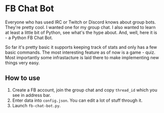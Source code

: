 # FB Chat Bot
Everyone who has used IRC or Twitch or Discord knows about group bots. They're pretty cool. I wanted one for my group chat. I also wanted to learn at least a little bit of Python, see what's the hype about. And, well, here it is - a Python FB Chat Bot.

So far it's pretty basic it supports keeping track of stats and only has a few basic commands.
The most interesting feature as of now is a game - quiz. Most importantly some infrastacture is laid there to make implementing new things very easy.

## How to use
1. Create a FB account, join the group chat and copy `thread_id` which you see in address bar.
2. Enter data into `config.json`. You can edit a lot of stuff through it.
3. Launch `fb-chat-bot.py`.
